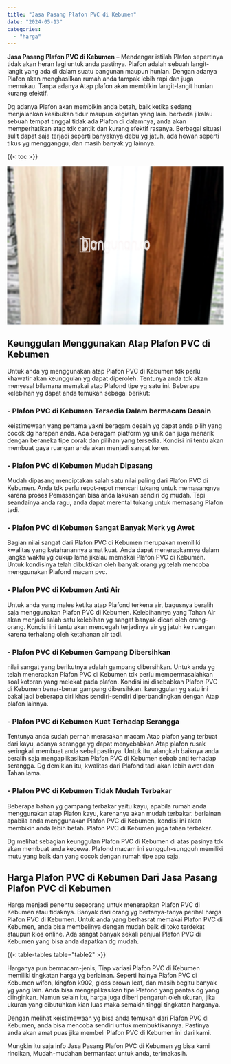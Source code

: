 ```yaml
---
title: "Jasa Pasang Plafon PVC di Kebumen"
date: "2024-05-13"
categories: 
  - "harga"
---
```


**Jasa Pasang Plafon PVC di Kebumen** – Mendengar istilah Plafon sepertinya tidak akan heran lagi untuk anda pastinya. Plafon adalah sebuah langit-langit yang ada di dalam suatu bangunan maupun hunian. Dengan adanya Plafon akan menghasilkan rumah anda tampak lebih rapi dan juga memukau. Tanpa adanya Atap plafon akan membikin langit-langit hunian kurang efektif.

Dg adanya Plafon akan membikin anda betah, baik ketika sedang menjalankan kesibukan tidur maupun kegiatan yang lain. berbeda jikalau sebuah tempat tinggal tidak ada Plafon di dalamnya, anda akan memperhatikan atap tdk cantik dan kurang efektif rasanya. Berbagai situasi sulit dapat saja terjadi seperti banyaknya debu yg jatuh, ada hewan seperti tikus yg mengganggu, dan masih banyak yg lainnya.

{{< toc >}}

![Jasa Pasang Plafon PVC di Kebumen](/images/flafond-pvc-murah19.png)

## Keunggulan Menggunakan Atap Plafon PVC di Kebumen

Untuk anda yg menggunakan atap Plafon PVC di Kebumen tdk perlu khawatir akan keunggulan yg dapat diperoleh. Tentunya anda tdk akan menyesal bilamana memakai atap Plafond tipe yg satu ini. Beberapa kelebihan yg dapat anda temukan sebagai berikut:

### \- Plafon PVC di Kebumen Tersedia Dalam bermacam Desain

keistimewaan yang pertama yakni beragam desain yg dapat anda pilih yang cocok dg harapan anda. Ada beragam platform yg unik dan juga menarik dengan beraneka tipe corak dan pilihan yang tersedia. Kondisi ini tentu akan membuat gaya ruangan anda akan menjadi sangat keren.

### \- Plafon PVC di Kebumen Mudah Dipasang

Mudah dipasang menciptakan salah satu nilai paling dari Plafon PVC di Kebumen. Anda tdk perlu repot-repot mencari tukang untuk memasangnya karena proses Pemasangan bisa anda lakukan sendiri dg mudah. Tapi seandainya anda ragu, anda dapat merental tukang untuk memasang Plafon tadi.

### \- Plafon PVC di Kebumen Sangat Banyak Merk yg Awet

Bagian nilai sangat dari Plafon PVC di Kebumen merupakan memiliki kwalitas yang ketahanannya amat kuat. Anda dapat menerapkannya dalam jangka waktu yg cukup lama jikalau memakai Plafon PVC di Kebumen. Untuk kondisinya telah dibuktikan oleh banyak orang yg telah mencoba menggunakan Plafond macam pvc.

### \- Plafon PVC di Kebumen Anti Air

Untuk anda yang males ketika atap Plafond terkena air, bagusnya beralih saja menggunakan Plafon PVC di Kebumen. Kelebihannya yang Tahan Air akan menjadi salah satu kelebihan yg sangat banyak dicari oleh orang-orang. Kondisi ini tentu akan mencegah terjadinya air yg jatuh ke ruangan karena terhalang oleh ketahanan air tadi.

### \- Plafon PVC di Kebumen Gampang Dibersihkan

nilai sangat yang berikutnya adalah gampang dibersihkan. Untuk anda yg telah menerapkan Plafon PVC di Kebumen tdk perlu mempermasalahkan soal kotoran yang melekat pada plafon. Kondisi ini disebabkan Plafon PVC di Kebumen benar-benar gampang dibersihkan. keunggulan yg satu ini bakal jadi beberapa ciri khas sendiri-sendiri diperbandingkan dengan Atap plafon lainnya.

### \- Plafon PVC di Kebumen Kuat Terhadap Serangga

Tentunya anda sudah pernah merasakan macam Atap plafon yang terbuat dari kayu, adanya serangga yg dapat menyebabkan Atap plafon rusak seringkali membuat anda sebal pastinya. Untuk itu, alangkah baiknya anda beralih saja mengaplikasikan Plafon PVC di Kebumen sebab anti terhadap serangga. Dg demikian itu, kwalitas dari Plafond tadi akan lebih awet dan Tahan lama.

### \- Plafon PVC di Kebumen Tidak Mudah Terbakar

Beberapa bahan yg gampang terbakar yaitu kayu, apabila rumah anda menggunakan atap Plafon kayu, karenanya akan mudah terbakar. berlainan apabila anda menggunakan Plafon PVC di Kebumen, kondisi ini akan membikin anda lebih betah. Plafon PVC di Kebumen juga tahan terbakar.

Dg melihat sebagian keunggulan Plafon PVC di Kebumen di atas pasinya tdk akan membuat anda kecewa. Plafond macam ini sungguh-sungguh memiliki mutu yang baik dan yang cocok dengan rumah tipe apa saja.

## Harga Plafon PVC di Kebumen Dari Jasa Pasang Plafon PVC di Kebumen

Harga menjadi penentu seseorang untuk menerapkan Plafon PVC di Kebumen atau tidaknya. Banyak dari orang yg bertanya-tanya perihal harga Plafon PVC di Kebumen. Untuk anda yang berhasrat memakai Plafon PVC di Kebumen, anda bisa membelinya dengan mudah baik di toko terdekat ataupun kios online. Ada sangat banyak sekali penjual Plafon PVC di Kebumen yang bisa anda dapatkan dg mudah.

{{< table-tables table="table2" >}}

Harganya pun bermacam-jenis, Tiap variasi Plafon PVC di Kebumen memiliki tingkatan harga yg berlainan. Seperti halnya Plafon PVC di Kebumen wifon, kingfon k902, gloss brown leaf, dan masih begitu banyak yg yang lain. Anda bisa mengaplikasikan tipe Plafond yang pantas dg yang diinginkan. Namun selain itu, harga juga diberi pengaruh oleh ukuran, jika ukuran yang dibutuhkan kian luas maka semakin tinggi tingkatan harganya.

Dengan melihat keistimewaan yg bisa anda temukan dari Plafon PVC di Kebumen, anda bisa mencoba sendiri untuk membuktikannya. Pastinya anda akan amat puas jika membeli Plafon PVC di Kebumen ini dari kami.

Mungkin itu saja info Jasa Pasang Plafon PVC di Kebumen yg bisa kami rincikan, Mudah-mudahan bermanfaat untuk anda, terimakasih.
